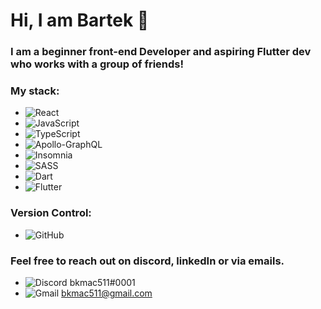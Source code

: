 # Hi, I am Bartek 👋
### I am a beginner front-end Developer and aspiring Flutter dev who works with a group of friends!

### My stack:
- ![React](https://img.shields.io/badge/react-%2320232a.svg?style=for-the-badge&logo=react&logoColor=%2361DAFB)
- ![JavaScript](https://img.shields.io/badge/javascript-%23323330.svg?style=for-the-badge&logo=javascript&logoColor=%23F7DF1E)
- ![TypeScript](https://img.shields.io/badge/typescript-%23007ACC.svg?style=for-the-badge&logo=typescript&logoColor=white)
- ![Apollo-GraphQL](https://img.shields.io/badge/-ApolloGraphQL-311C87?style=for-the-badge&logo=apollo-graphql)
- ![Insomnia](https://img.shields.io/badge/Insomnia-black?style=for-the-badge&logo=insomnia&logoColor=5849BE)
- ![SASS](https://img.shields.io/badge/SASS-hotpink.svg?style=for-the-badge&logo=SASS&logoColor=white)
- ![Dart](https://img.shields.io/badge/dart-%230175C2.svg?style=for-the-badge&logo=dart&logoColor=white)
- ![Flutter](https://img.shields.io/badge/Flutter-%2302569B.svg?style=for-the-badge&logo=Flutter&logoColor=white)

### Version Control:
- ![GitHub](https://img.shields.io/badge/github-%23121011.svg?style=for-the-badge&logo=github&logoColor=white)

### Feel free to reach out on discord, linkedIn or via emails.
- ![Discord](https://img.shields.io/badge/Discord-%235865F2.svg?style=for-the-badge&logo=discord&logoColor=white) bkmac511#0001
- ![Gmail](https://img.shields.io/badge/Gmail-D14836?style=for-the-badge&logo=gmail&logoColor=white) bkmac511@gmail.com
